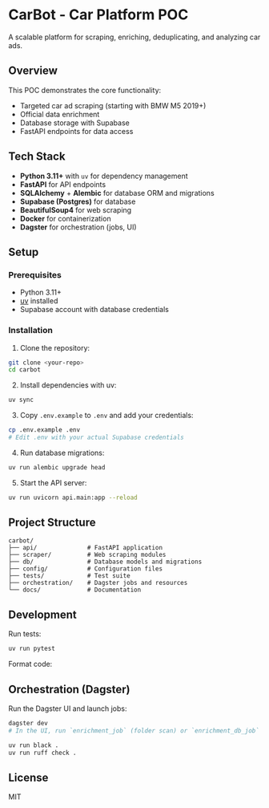 # CarBot - Car Platform POC

A scalable platform for scraping, enriching, deduplicating, and analyzing car ads.

## Overview

This POC demonstrates the core functionality:
- Targeted car ad scraping (starting with BMW M5 2019+)
- Official data enrichment
- Database storage with Supabase
- FastAPI endpoints for data access

## Tech Stack

- **Python 3.11+** with `uv` for dependency management
- **FastAPI** for API endpoints
- **SQLAlchemy** + **Alembic** for database ORM and migrations
- **Supabase (Postgres)** for database
- **BeautifulSoup4** for web scraping
- **Docker** for containerization
- **Dagster** for orchestration (jobs, UI)

## Setup

### Prerequisites
- Python 3.11+
- [uv](https://github.com/astral-sh/uv) installed
- Supabase account with database credentials

### Installation

1. Clone the repository:
```bash
git clone <your-repo>
cd carbot
```

2. Install dependencies with uv:
```bash
uv sync
```

3. Copy `.env.example` to `.env` and add your credentials:
```bash
cp .env.example .env
# Edit .env with your actual Supabase credentials
```

4. Run database migrations:
```bash
uv run alembic upgrade head
```

5. Start the API server:
```bash
uv run uvicorn api.main:app --reload
```

## Project Structure

```
carbot/
├── api/              # FastAPI application
├── scraper/          # Web scraping modules
├── db/               # Database models and migrations
├── config/           # Configuration files
├── tests/            # Test suite
├── orchestration/    # Dagster jobs and resources
└── docs/             # Documentation
```

## Development

Run tests:
```bash
uv run pytest
```

Format code:
## Orchestration (Dagster)

Run the Dagster UI and launch jobs:
```bash
dagster dev
# In the UI, run `enrichment_job` (folder scan) or `enrichment_db_job` (persist colors)
```

```bash
uv run black .
uv run ruff check .
```

## License

MIT

